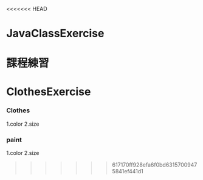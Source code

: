 <<<<<<< HEAD
# JavaClassExercise
課程練習
=======
# ClothesExercise

### Clothes
1.color
2.size

### paint
1.color
2.size

>>>>>>> 617170ff928efa6f0bd63157009475841ef441d1
